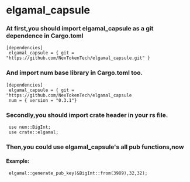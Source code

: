 # elgamal_capsule
### At first,you should import elgamal_capsule as a git dependence in Cargo.toml
```
[dependencies]
 elgamal_capsule = { git = "https://github.com/NexTokenTech/elgamal_capsule.git" }
```
### And import num base library in Cargo.toml too.
```
[dependencies]
 elgamal_capsule = { git = "https://github.com/NexTokenTech/elgamal_capsule
 num = { version = "0.3.1"}
```
### Secondly,you should import crate header in your rs file.
```
 use num::BigInt;
 use crate::elgamal;
```
### Then,you could use elgamal_capsule's all pub functions,now
#### Example:
```
 elgamal::generate_pub_key(&BigInt::from(3989),32,32);
```
